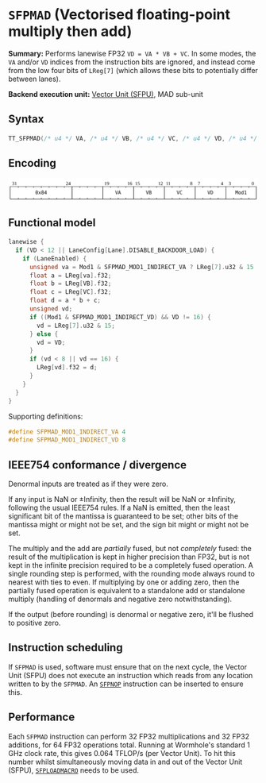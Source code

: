 # `SFPMAD` (Vectorised floating-point multiply then add)

**Summary:** Performs lanewise FP32 `VD = VA * VB + VC`. In some modes, the `VA` and/or `VD` indices from the instruction bits are ignored, and instead come from the low four bits of `LReg[7]` (which allows these bits to potentially differ between lanes).

**Backend execution unit:** [Vector Unit (SFPU)](VectorUnit.md), MAD sub-unit

## Syntax

```c
TT_SFPMAD(/* u4 */ VA, /* u4 */ VB, /* u4 */ VC, /* u4 */ VD, /* u4 */ Mod1)
```

## Encoding

![](../../../Diagrams/Out/Bits32_SFPMAD.svg)

## Functional model

```c
lanewise {
  if (VD < 12 || LaneConfig[Lane].DISABLE_BACKDOOR_LOAD) {
    if (LaneEnabled) {
      unsigned va = Mod1 & SFPMAD_MOD1_INDIRECT_VA ? LReg[7].u32 & 15 : VA;
      float a = LReg[va].f32;
      float b = LReg[VB].f32;
      float c = LReg[VC].f32;
      float d = a * b + c;
      unsigned vd;
      if ((Mod1 & SFPMAD_MOD1_INDIRECT_VD) && VD != 16) {
        vd = LReg[7].u32 & 15;
      } else {
        vd = VD;
      }
      if (vd < 8 || vd == 16) {
        LReg[vd].f32 = d;
      }
    }
  }
}
```

Supporting definitions:

```c
#define SFPMAD_MOD1_INDIRECT_VA 4
#define SFPMAD_MOD1_INDIRECT_VD 8
```

## IEEE754 conformance / divergence

Denormal inputs are treated as if they were zero.

If any input is NaN or ±Infinity, then the result will be NaN or ±Infinity, following the usual IEEE754 rules. If a NaN is emitted, then the least significant bit of the mantissa is guaranteed to be set; other bits of the mantissa might or might not be set, and the sign bit might or might not be set.

The multiply and the add are _partially_ fused, but not _completely_ fused: the result of the multiplication is kept in higher precision than FP32, but is not kept in the infinite precision required to be a completely fused operation. A single rounding step is performed, with the rounding mode always round to nearest with ties to even. If multiplying by one or adding zero, then the partially fused operation is equivalent to a standalone add or standalone multiply (handling of denormals and negative zero notwithstanding).

If the output (before rounding) is denormal or negative zero, it'll be flushed to positive zero.

## Instruction scheduling

If `SFPMAD` is used, software must ensure that on the next cycle, the Vector Unit (SFPU) does not execute an instruction which reads from any location written to by the `SFPMAD`. An [`SFPNOP`](SFPNOP.md) instruction can be inserted to ensure this.

## Performance

Each `SFPMAD` instruction can perform 32 FP32 multiplications and 32 FP32 additions, for 64 FP32 operations total. Running at Wormhole's standard 1 GHz clock rate, this gives 0.064 TFLOP/s (per Vector Unit). To hit this number whilst simultaneously moving data in and out of the Vector Unit (SFPU), [`SFPLOADMACRO`](SFPLOADMACRO.md) needs to be used.
